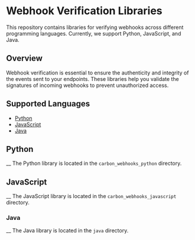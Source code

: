 # Webhook Verification Libraries

This repository contains libraries for verifying webhooks across different programming languages. Currently, we support Python, JavaScript, and Java.

## Overview

Webhook verification is essential to ensure the authenticity and integrity of the events sent to your endpoints. These libraries help you validate the signatures of incoming webhooks to prevent unauthorized access.

## Supported Languages

- [Python](#python)
- [JavaScript](#javascript)
- [Java](#java)

## Python
__
The Python library is located in the `carbon_webhooks_python` directory.

## JavaScript
__
The JavaScript library is located in the `carbon_webhooks_javascript` directory.

### Java
__
The Java library is located in the `java` directory.
